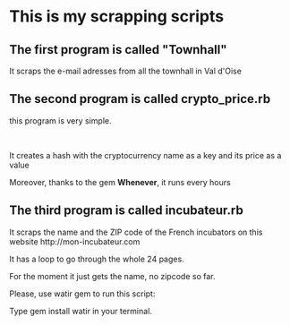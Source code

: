 <h1>This is my scrapping scripts</h1>

<h2>The first program is called "Townhall"</h2>
<p>It scraps the e-mail adresses from all the townhall in Val d'Oise</p>

<h2>The second program is called <strong>crypto_price.rb</strong></h2
>
<p>this program is very simple.</p><br>
<p>It creates a hash with the cryptocurrency name as a key and its price as a value</p>
<p>Moreover, thanks to the gem <strong>Whenever</strong>, it runs every hours</p>

<h2>The third program is called <strong>incubateur.rb</strong>  </h2>

<p>It scraps the name and the ZIP code of the French incubators on this website http://mon-incubateur.com</p>
<p>It has a loop to go through the whole 24 pages.</p>
<p>For the moment it just gets the name, no zipcode so far.</p>
<p>Please, use watir gem to run this script:</p>
<p>Type gem install watir in your terminal.</p>
